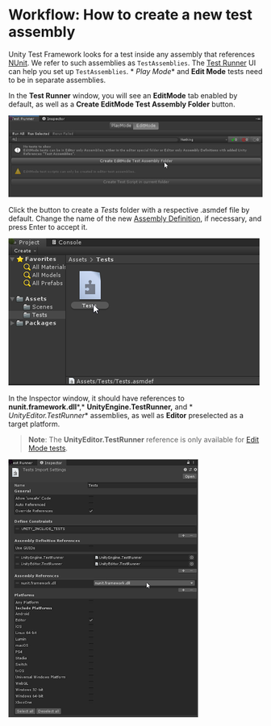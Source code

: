 # Workflow: **How to create a new test assembly**

Unity Test Framework looks for a test inside any assembly that references [NUnit](http://www.nunit.org/). We refer to
such assemblies as `TestAssemblies`. The [Test Runner](./getting-started.md) UI can help you set up `TestAssemblies`. *
*Play Mode** and **Edit Mode** tests need to be in separate assemblies.

In the **Test Runner** window, you will see an **EditMode** tab enabled by default, as well as a **Create EditMode Test
Assembly Folder** button.

![Test Runner window EditMode tab](./images/editmode-tab.png)

Click the button to create a *Tests* folder with a respective .asmdef file by default. Change the name of the
new [Assembly Definition](https://docs.unity3d.com/Manual/ScriptCompilationAssemblyDefinitionFiles.html), if necessary,
and press Enter to accept it.

![New Test folder and assembly file](./images/tests-folder-assembly.png)

In the Inspector window, it should have references to **nunit.framework.dll***,* **UnityEngine.TestRunner,** and *
*UnityEditor.TestRunner** assemblies, as well as **Editor** preselected as a target platform.

> **Note**: The **UnityEditor.TestRunner** reference is only available
> for [Edit Mode tests](./edit-mode-vs-play-mode-tests.md#edit-mode-tests).

![Assembly definition import settings](./images/import-settings.png)
